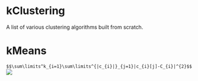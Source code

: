 # kClustering
A list of various clustering algorithms built from scratch. 
# kMeans
```$$\sum\limits^k_{i=1}\sum\limits^{|c_{i}|}_{j=1}|c_{i}[j]-C_{i}|^{2}$$```
![](kmeans.gif)

